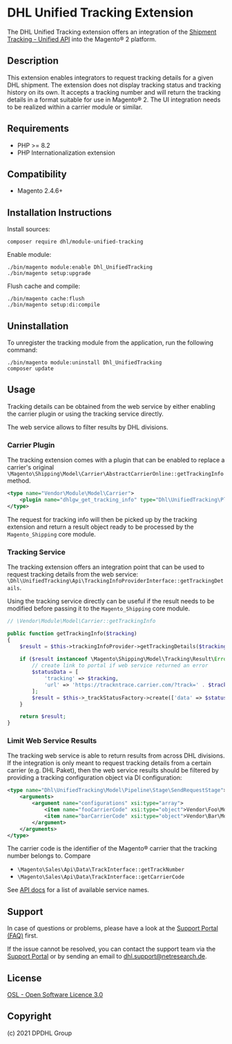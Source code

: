 # DHL Unified Tracking Extension

The DHL Unified Tracking extension offers an integration of the [Shipment Tracking - Unified
API](https://developer.dhl/api-reference/shipment-tracking) into the Magento® 2 platform. 

## Description

This extension enables integrators to request tracking details for a given
DHL shipment. The extension does not display tracking status and tracking history
on its own. It accepts a tracking number and will return the tracking details in a
format suitable for use in Magento® 2. The UI integration needs to be realized within
a carrier module or similar.

## Requirements

* PHP >= 8.2
* PHP Internationalization extension

## Compatibility

* Magento 2.4.6+

## Installation Instructions

Install sources:

    composer require dhl/module-unified-tracking

Enable module:

    ./bin/magento module:enable Dhl_UnifiedTracking
    ./bin/magento setup:upgrade

Flush cache and compile:

    ./bin/magento cache:flush
    ./bin/magento setup:di:compile

## Uninstallation

To unregister the tracking module from the application, run the following command:

    ./bin/magento module:uninstall Dhl_UnifiedTracking
    composer update

## Usage

Tracking details can be obtained from the web service by either enabling the carrier
plugin or using the tracking service directly.
 
The web service allows to filter results by DHL divisions.

### Carrier Plugin

The tracking extension comes with a plugin that can be enabled to replace a carrier's
original `\Magento\Shipping\Model\Carrier\AbstractCarrierOnline::getTrackingInfo` method.

```xml
<type name="Vendor\Module\Model\Carrier">
    <plugin name="dhlgw_get_tracking_info" type="Dhl\UnifiedTracking\Plugin\Carrier\GetTrackingDetails"/>
</type>
```

The request for tracking info will then be picked up by the tracking extension and
return a result object ready to be processed by the `Magento_Shipping` core module.

### Tracking Service

The tracking extension offers an integration point that can be used to request
tracking details from the web service: `\Dhl\UnifiedTracking\Api\TrackingInfoProviderInterface::getTrackingDetails`.

Using the tracking service directly can be useful if the result needs to be modified
before passing it to the `Magento_Shipping` core module.

```php
// \Vendor\Module\Model\Carrier::getTrackingInfo

public function getTrackingInfo($tracking)
{
    $result = $this->trackingInfoProvider->getTrackingDetails($tracking, $this->getCarrierCode());
    
    if ($result instanceof \Magento\Shipping\Model\Tracking\Result\Error) {
        // create link to portal if web service returned an error
        $statusData = [
            'tracking' => $tracking,
            'url' => 'https://trackntrace.carrier.com/?track=' . $tracking,
        ];
        $result = $this->_trackStatusFactory->create(['data' => $statusData]);
    }

    return $result;
}
```

### Limit Web Service Results

The tracking web service is able to return results from across DHL divisions.
If the integration is only meant to request tracking details from a certain carrier
(e.g. DHL Paket), then the web service results should be filtered by providing
a tracking configuration object via DI configuration:

```xml
<type name="Dhl\UnifiedTracking\Model\Pipeline\Stage\SendRequestStage">
    <arguments>
        <argument name="configurations" xsi:type="array">
            <item name="fooCarrierCode" xsi:type="object">Vendor\Foo\Model\TrackingConfiguration</item>
            <item name="barCarrierCode" xsi:type="object">Vendor\Bar\Model\TrackingConfiguration</item>
        </argument>
    </arguments>
</type>
```

The carrier code is the identifier of the Magento® carrier that the tracking number
belongs to. Compare

* `\Magento\Sales\Api\Data\TrackInterface::getTrackNumber`
* `\Magento\Sales\Api\Data\TrackInterface::getCarrierCode`

See [API docs](https://developer.dhl/api-reference/shipment-tracking#/default/get_shipments)
for a list of available service names.

## Support

In case of questions or problems, please have a look at the
[Support Portal (FAQ)](http://dhl.support.netresearch.de/) first.

If the issue cannot be resolved, you can contact the support team via the
[Support Portal](http://dhl.support.netresearch.de/) or by sending an email
to <dhl.support@netresearch.de>.

## License

[OSL - Open Software Licence 3.0](http://opensource.org/licenses/osl-3.0.php)

## Copyright

(c) 2021 DPDHL Group
